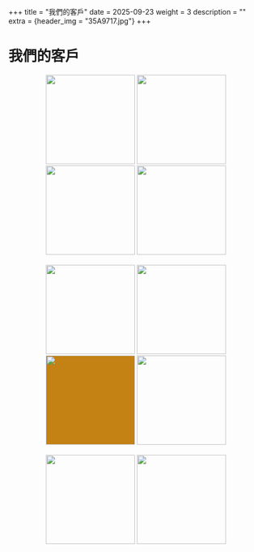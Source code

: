 +++
title = "我們的客戶"
date = 2025-09-23
weight = 3
description = ""
extra = {header_img = "35A9717.jpg"}
+++

# 我們的客戶

<div style="text-align: center;">
  <img class="customers" src="https://janddbrewing.com/content/uploads/logo2.png" style="width: 176px;" onclick="javascript:window.open('https://janddbrewing.com/')" />
  <img class="customers" src="https://shoplineimg.com/media/63c656226b34ad0017b41abf/original.webp" style="width: 176px;" onclick="javascript:window.open('https://www.uglyhalfbeer.com/')" />
  <img class="customers" src="https://images.squarespace-cdn.com/content/v1/5ebe3698a7f0c25a15e98dfb/1591776392157-DWI8DLW3FR0RM2WN4Y8D/%E8%94%A1%E6%B0%8F%E9%87%80%E9%85%92%E7%9A%84LOGO-02.png" style="width: 176px;" onclick="javascript:window.open('https://www.tsaisactualbrewing.net/')" />
  <img class="customers" src="https://www.dbbrewery.com/userfiles/dbbrewery.phpshop.com.tw/files/20240717093730120.png" style="width: 176px;" onclick="javascript:window.open('https://www.dbbrewery.com/')" />
</div>

<br>

<div style="text-align: center;">
  <img class="customers" src="https://www.zhangmen.co/img/brandlogo_2.png" style="width: 176px;" onclick="javascript:window.open('https://www.zhangmen.co/')" />
  <img class="customers" src="https://headbrewers.com.tw/wp-content/uploads/2023/12/2022%E5%95%A4%E9%85%92%E9%A0%AD%E6%96%B0%E7%89%88logo_%E5%85%A8%E5%BD%A9_%E6%A9%AB%E5%BC%8F-1-1536x512.png" style="width: 176px;" onclick="javascript:window.open('https://headbrewers.com.tw/')" />
  <img class="customers" src="https://i0.wp.com/www.legendbrewery.com/wp-content/uploads/2023/09/legend-logo-05.png?resize=300" style="width: 176px; background-color: #C48114" onclick="javascript:window.open('https://www.legendbrewery.com/')" />
  <img class="customers" src="https://images.squarespace-cdn.com/content/v1/5acf1ce45b409bc0776e8234/1530427484304-SAF7V7JD2JIMOU5K5OE3/sambar_symbol-02.png?format=300w" style="width: 176px;" onclick="javascript:window.open('https://www.sambarbeer.com/')" />
</div>

<br>

<div style="text-align: center;">
  <img class="customers" src="https://www.bunnyliquor.tw/wp-content/uploads/2023/03/Bunnyville_logo.jpg" style="width: 176px;" onclick="javascript:window.open('https://www.bunnyliquor.tw/')" />
  <img class="customers" src="https://images.squarespace-cdn.com/content/v1/650bec5b0dbd9f01e8b5fda2/87200d0f-e1e0-4f09-8081-249d2e8e3ecc/Flow_Brewing.png?format=300w" style="width: 176px;" onclick="javascript:window.open('https://www.flowbrewing.beer/')" />
</div>
